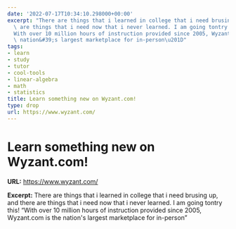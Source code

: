 ```yaml
---
date: '2022-07-17T10:34:10.298000+00:00'
excerpt: "There are things that i learned in college that i need brusing up, and there\
  \ are things that i need now that i never learned. I am going tontry this! \u201C\
  With over 10 million hours of instruction provided since 2005, Wyzant.com is the\
  \ nation&#39;s largest marketplace for in-person\u201D"
tags:
- learn
- study
- tutor
- cool-tools
- linear-algebra
- math
- statistics
title: Learn something new on Wyzant.com!
type: drop
url: https://www.wyzant.com/
---
```


# Learn something new on Wyzant.com!

**URL:** https://www.wyzant.com/

**Excerpt:** There are things that i learned in college that i need brusing up, and there are things that i need now that i never learned. I am going tontry this! “With over 10 million hours of instruction provided since 2005, Wyzant.com is the nation&#39;s largest marketplace for in-person”
